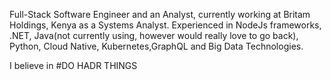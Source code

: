 Full-Stack Software Engineer and an Analyst, currently working at Britam Holdings, Kenya as a Systems Analyst. Experienced in NodeJs frameworks, .NET, Java(not currently using, however would really love to go back), Python, Cloud Native, Kubernetes,GraphQL and Big Data Technologies.

I believe in #DO HADR THINGS
